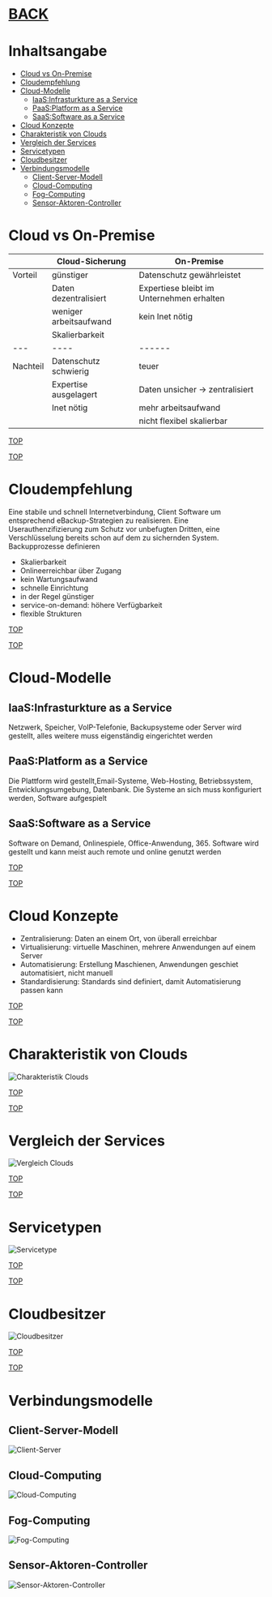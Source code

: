 # [BACK](../index.html)
# Inhaltsangabe
- [Cloud vs On-Premise](#cloud-vs-on-premise)
- [Cloudempfehlung](#cloudempfehlung)
- [Cloud-Modelle](#cloud-modelle)
	- [IaaS:Infrasturkture as a Service](#iaas:infrasturkture-as-a-service)
	- [PaaS:Platform as a Service](#paas:platform-as-a-service)
	- [SaaS:Software as a Service](#saas:software-as-a-service)
- [Cloud Konzepte](#cloud-konzepte)
- [Charakteristik von Clouds](#charakteristik-von-clouds)
- [Vergleich der Services](#vergleich-der-services)
- [Servicetypen](#servicetypen)
- [Cloudbesitzer](#cloudbesitzer)
- [Verbindungsmodelle](#verbindungsmodelle)
	- [Client-Server-Modell](#client-server-modell)
	- [Cloud-Computing](#cloud-computing)
	- [Fog-Computing](#fog-computing)
	- [Sensor-Aktoren-Controller](#sensor-aktoren-controller)

# Cloud vs On-Premise
| |		Cloud-Sicherung	| 	On-Premise
|--------|-----------------------|--------------------------------------------
|Vorteil	| günstiger		| Datenschutz gewährleistet
|	| Daten dezentralisiert	| Expertiese bleibt im Unternehmen erhalten
|	| weniger arbeitsaufwand| kein Inet nötig
|	| Skalierbarkeit	| 
---	|----			|------
|Nachteil| Datenschutz schwierig	| teuer
|	| Expertise ausgelagert	| Daten unsicher -> zentralisiert
|	| Inet nötig		| mehr arbeitsaufwand
|	|			| nicht flexibel skalierbar

[TOP](#)

[TOP](#)

# Cloudempfehlung
Eine stabile und schnell Internetverbindung, Client Software um entsprechend eBackup-Strategien zu realisieren. Eine Userauthenzifizierung zum Schutz vor unbefugten Dritten, eine Verschlüsselung bereits schon auf dem zu sichernden System. Backupprozesse definieren

- Skalierbarkeit 
- Onlineerreichbar über Zugang
- kein Wartungsaufwand 
- schnelle Einrichtung
- in der Regel günstiger
- service-on-demand: höhere Verfügbarkeit
- flexible Strukturen

[TOP](#)

[TOP](#)

# Cloud-Modelle
## IaaS:Infrasturkture as a Service
Netzwerk, Speicher, VoIP-Telefonie, Backupsysteme oder Server wird gestellt, alles weitere muss eigenständig eingerichtet werden

## PaaS:Platform as a Service
Die Plattform wird gestellt,Email-Systeme, Web-Hosting, Betriebssystem, Entwicklungsumgebung, Datenbank. Die Systeme an sich muss konfiguriert werden, Software aufgespielt

## SaaS:Software as a Service
Software on Demand, Onlinespiele, Office-Anwendung, 365. Software wird gestellt und kann meist auch remote und online genutzt werden

[TOP](#)

[TOP](#)

# Cloud Konzepte
- Zentralisierung: Daten an einem Ort, von überall erreichbar
- Virtualisierung: virtuelle Maschinen, mehrere Anwendungen auf einem Server
- Automatisierung: Erstellung Maschienen, Anwendungen geschiet automatisiert, nicht manuell
- Standardisierung: Standards sind definiert, damit Automatisierung passen kann

[TOP](#)

[TOP](#)

# Charakteristik von Clouds
![Charakteristik Clouds](pics/01_charakteristik_clouds.png)

[TOP](#)

[TOP](#)

# Vergleich der Services
![Vergleich Clouds](pics/02_vergleich-clouds.png)

[TOP](#)

[TOP](#)

# Servicetypen
![Servicetype](pics/03_service-typen.png)

[TOP](#)

[TOP](#)

# Cloudbesitzer
![Cloudbesitzer](pics/04_cloudbesitzer.png)

[TOP](#)

[TOP](#)

# Verbindungsmodelle
## Client-Server-Modell
![Client-Server](pics/05_client-server.png)

## Cloud-Computing
![Cloud-Computing](pics/06_cloud-computing.png)

## Fog-Computing
![Fog-Computing](pics/07_fog-computing.png) 

## Sensor-Aktoren-Controller
![Sensor-Aktoren-Controller](pics/08_sen-akt-cont.png)
